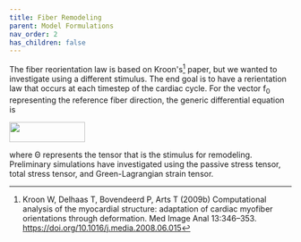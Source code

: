 ```yaml
---
title: Fiber Remodeling
parent: Model Formulations
nav_order: 2
has_children: false
---
```


The fiber reorientation law is based on Kroon's[^1] paper, but we wanted to investigate using a different stimulus. The end goal is to have a rerientation law that occurs at each timestep of the cardiac cycle. For the vector f<sub>0</sub> representing the reference fiber direction, the generic differential equation is  

<img src="https://github.com/MMoTH/FEniCS-Myosim/blob/master/docs/pages/model_formulations/growth_and_remodeling/fiber_law.png?raw=true" width="135" height="36">

where &Theta; represents the tensor that is the stimulus for remodeling. Preliminary simulations have investigated using the passive stress tensor, total stress tensor, and Green-Lagrangian strain tensor.

[^1]: Kroon W, Delhaas T, Bovendeerd P, Arts T (2009b) Computational analysis of the myocardial structure: adaptation of cardiac myofiber orientations through deformation. Med Image Anal 13:346–353. https://doi.org/10.1016/j.media.2008.06.015
